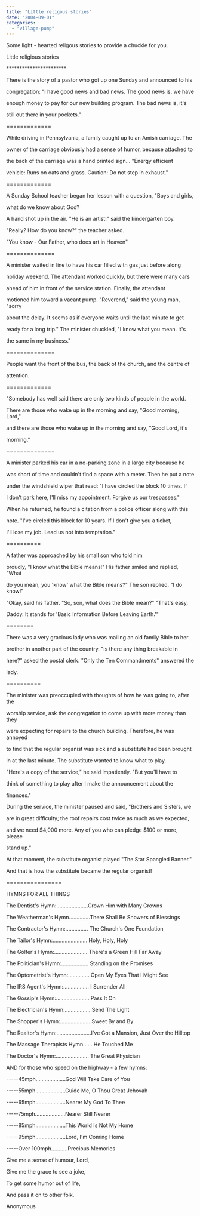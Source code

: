 ```yaml
---
title: "Little religous stories"
date: "2004-09-01"
categories: 
  - "village-pump"
---
```


Some light - hearted religous stories to provide a chuckle for you.

Little religious stories

\*\*\*\*\*\*\*\*\*\*\*\*\*\*\*\*\*\*\*\*\*\*\*

There is the story of a pastor who got up one Sunday and announced to his

congregation: "I have good news and bad news. The good news is, we have

enough money to pay for our new building program. The bad news is, it's

still out there in your pockets."

\=============

While driving in Pennsylvania, a family caught up to an Amish carriage. The

owner of the carriage obviously had a sense of humor, because attached to

the back of the carriage was a hand printed sign... "Energy efficient

vehicle: Runs on oats and grass. Caution: Do not step in exhaust."

\=============

A Sunday School teacher began her lesson with a question, "Boys and girls,

what do we know about God?

A hand shot up in the air. "He is an artist!" said the kindergarten boy.

"Really? How do you know?" the teacher asked.

"You know - Our Father, who does art in Heaven"

\==============

A minister waited in line to have his car filled with gas just before along

holiday weekend. The attendant worked quickly, but there were many cars

ahead of him in front of the service station. Finally, the attendant

motioned him toward a vacant pump. "Reverend," said the young man, "sorry

about the delay. It seems as if everyone waits until the last minute to get

ready for a long trip." The minister chuckled, "I know what you mean. It's

the same in my business."

\==============

People want the front of the bus, the back of the church, and the centre of

attention.

\=============

"Somebody has well said there are only two kinds of people in the world.

There are those who wake up in the morning and say, "Good morning, Lord,"

and there are those who wake up in the morning and say, "Good Lord, it's

morning."

\==============

A minister parked his car in a no-parking zone in a large city because he

was short of time and couldn't find a space with a meter. Then he put a note

under the windshield wiper that read: "I have circled the block 10 times. If

I don't park here, I'll miss my appointment. Forgive us our trespasses."

When he returned, he found a citation from a police officer along with this

note. "I've circled this block for 10 years. If I don't give you a ticket,

I'll lose my job. Lead us not into temptation."

\==========

A father was approached by his small son who told him

proudly, "I know what the Bible means!" His father smiled and replied, "What

do you mean, you 'know' what the Bible means?" The son replied, "I do know!"

"Okay, said his father. "So, son, what does the Bible mean?" "That's easy,

Daddy. It stands for 'Basic Information Before Leaving Earth.'"

\========

There was a very gracious lady who was mailing an old family Bible to her

brother in another part of the country. "Is there any thing breakable in

here?" asked the postal clerk. "Only the Ten Commandments" answered the

lady.

\==========

The minister was preoccupied with thoughts of how he was going to, after the

worship service, ask the congregation to come up with more money than they

were expecting for repairs to the church building. Therefore, he was annoyed

to find that the regular organist was sick and a substitute had been brought

in at the last minute. The substitute wanted to know what to play.

"Here's a copy of the service," he said impatiently. "But you'll have to

think of something to play after I make the announcement about the

finances."

During the service, the minister paused and said, "Brothers and Sisters, we

are in great difficulty; the roof repairs cost twice as much as we expected,

and we need $4,000 more. Any of you who can pledge $100 or more, please

stand up."

At that moment, the substitute organist played "The Star Spangled Banner."

And that is how the substitute became the regular organist!

\================

HYMNS FOR ALL THINGS

The Dentist's Hymn:.....................Crown Him with Many Crowns

The Weatherman's Hymn..............There Shall Be Showers of Blessings

The Contractor's Hymn:............... The Church's One Foundation

The Tailor's Hymn:....................... Holy, Holy, Holy

The Golfer's Hymn:...................... There's a Green Hill Far Away

The Politician's Hymn:.................. Standing on the Promises

The Optometrist's Hymn:.............. Open My Eyes That I Might See

The IRS Agent's Hymn:................. I Surrender All

The Gossip's Hymn:.......................Pass It On

The Electrician's Hymn:..................Send The Light

The Shopper's Hymn:.................... Sweet By and By

The Realtor's Hymn:.......................I've Got a Mansion, Just Over the Hilltop

The Massage Therapists Hymn...... He Touched Me

The Doctor's Hymn:...................... The Great Physician

AND for those who speed on the highway - a few hymns:

\-----45mph....................God Will Take Care of You

\-----55mph....................Guide Me, O Thou Great Jehovah

\-----65mph....................Nearer My God To Thee

\-----75mph....................Nearer Still Nearer

\-----85mph....................This World Is Not My Home

\-----95mph....................Lord, I'm Coming Home

\-----Over 100mph...........Precious Memories

Give me a sense of humour, Lord,

Give me the grace to see a joke,

To get some humor out of life,

And pass it on to other folk.

Anonymous
